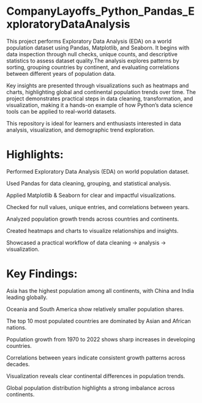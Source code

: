 # CompanyLayoffs_Python_Pandas_ExploratoryDataAnalysis
This project performs Exploratory Data Analysis (EDA) on a world population dataset using Pandas, Matplotlib, and Seaborn. It begins with data inspection through null checks, unique counts, and descriptive statistics to assess dataset quality.The analysis explores patterns by sorting, grouping countries by continent, and evaluating correlations between different years of population data.

Key insights are presented through visualizations such as heatmaps and charts, highlighting global and continental population trends over time. The project demonstrates practical steps in data cleaning, transformation, and visualization, making it a hands-on example of how Python’s data science tools can be applied to real-world datasets.

This repository is ideal for learners and enthusiasts interested in data analysis, visualization, and demographic trend exploration.

# Highlights:

Performed Exploratory Data Analysis (EDA) on world population dataset.

Used Pandas for data cleaning, grouping, and statistical analysis.

Applied Matplotlib & Seaborn for clear and impactful visualizations.

Checked for null values, unique entries, and correlations between years.

Analyzed population growth trends across countries and continents.

Created heatmaps and charts to visualize relationships and insights.

Showcased a practical workflow of data cleaning → analysis → visualization.

# Key Findings:

Asia has the highest population among all continents, with China and India leading globally.

Oceania and South America show relatively smaller population shares.

The top 10 most populated countries are dominated by Asian and African nations.

Population growth from 1970 to 2022 shows sharp increases in developing countries.

Correlations between years indicate consistent growth patterns across decades.

Visualization reveals clear continental differences in population trends.

Global population distribution highlights a strong imbalance across continents.
